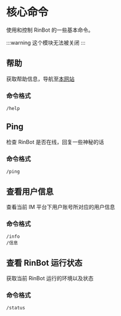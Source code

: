 # 核心命令 <Badge type="danger" text="开发中" vertical="top"/>

使用和控制 RinBot 的一些基本命令。

:::warning
这个模块无法被关闭
:::

## 帮助

获取帮助信息，导航至[本网站](../README.md)

### 命令格式

```:no-line-numbers
/help
```

## Ping

检查 RinBot 是否在线，回复一些神秘的话

### 命令格式

```:no-line-numbers
/ping
```

## 查看用户信息

查看当前 IM 平台下用户账号所对应的用户信息

### 命令格式

```:no-line-numbers
/info
/信息
```

## 查看 RinBot 运行状态

获取当前 RinBot 运行的环境以及状态

### 命令格式

```:no-line-numbers
/status
```

